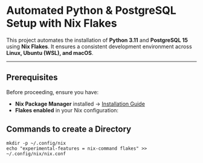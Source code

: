 # Automated Python & PostgreSQL Setup with Nix Flakes  

This project automates the installation of **Python 3.11** and **PostgreSQL 15** using **Nix Flakes**. It ensures a consistent development environment across **Linux, Ubuntu (WSL), and macOS**.  

---

## Prerequisites  
Before proceeding, ensure you have:  
- **Nix Package Manager** installed → [Installation Guide](https://nixos.org/download.html)  
- **Flakes enabled** in your Nix configuration:  

## Commands to create a Directory

  ```Create Directory 
  mkdir -p ~/.config/nix
  echo "experimental-features = nix-command flakes" >> ~/.config/nix/nix.conf
